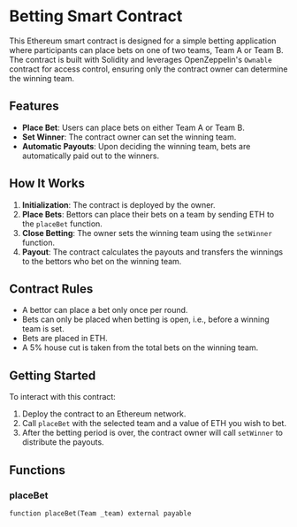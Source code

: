 # Betting Smart Contract

This Ethereum smart contract is designed for a simple betting application where participants can place bets on one of two teams, Team A or Team B. The contract is built with Solidity and leverages OpenZeppelin's `Ownable` contract for access control, ensuring only the contract owner can determine the winning team.

## Features

- **Place Bet**: Users can place bets on either Team A or Team B.
- **Set Winner**: The contract owner can set the winning team.
- **Automatic Payouts**: Upon deciding the winning team, bets are automatically paid out to the winners.

## How It Works

1. **Initialization**: The contract is deployed by the owner.
2. **Place Bets**: Bettors can place their bets on a team by sending ETH to the `placeBet` function.
3. **Close Betting**: The owner sets the winning team using the `setWinner` function.
4. **Payout**: The contract calculates the payouts and transfers the winnings to the bettors who bet on the winning team.

## Contract Rules

- A bettor can place a bet only once per round.
- Bets can only be placed when betting is open, i.e., before a winning team is set.
- Bets are placed in ETH.
- A 5% house cut is taken from the total bets on the winning team.

## Getting Started

To interact with this contract:

1. Deploy the contract to an Ethereum network.
2. Call `placeBet` with the selected team and a value of ETH you wish to bet.
3. After the betting period is over, the contract owner will call `setWinner` to distribute the payouts.

## Functions

### placeBet

```solidity
function placeBet(Team _team) external payable
